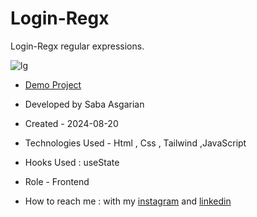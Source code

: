 # Login-Regx
Login-Regx
regular expressions.




![lg](https://github.com/user-attachments/assets/86541bd8-a8e3-41f8-a3a3-16b3573a2893)









- [Demo Project](https://sabaasgarian.github.io/Login-Regx/)

- Developed by Saba Asgarian

- Created - 2024-08-20

- Technologies Used - Html , Css , Tailwind ,JavaScript

- Hooks Used : useState 

- Role - Frontend

- How to reach me : with my [instagram](https://www.instagram.com/saba_asgarian_web?igsh=M2Z2dTU3cHFmeW1o&utm_source=qr) and [linkedin](https://www.linkedin.com/in/saba-asgarian-69161088?utm_source=share&utm_campaign=share_via&utm_content=profile&utm_medium=ios_app) 

